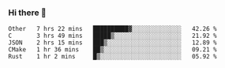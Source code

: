 ### Hi there 👋

<!--
**WShiBin/WShiBin** is a ✨ _special_ ✨ repository because its `README.md` (this file) appears on your GitHub profile.

Here are some ideas to get you started:

- 🔭 I’m currently working on ...
- 🌱 I’m currently learning ...
- 👯 I’m looking to collaborate on ...
- 🤔 I’m looking for help with ...
- 💬 Ask me about ...
- 📫 How to reach me: ...
- 😄 Pronouns: ...
- ⚡ Fun fact: ...
-->

<!--START_SECTION:waka-->
```text
Other   7 hrs 22 mins   ██████████▓░░░░░░░░░░░░░░   42.26 % 
C       3 hrs 49 mins   █████▒░░░░░░░░░░░░░░░░░░░   21.92 % 
JSON    2 hrs 15 mins   ███▒░░░░░░░░░░░░░░░░░░░░░   12.89 % 
CMake   1 hr 36 mins    ██▒░░░░░░░░░░░░░░░░░░░░░░   09.21 % 
Rust    1 hr 2 mins     █▒░░░░░░░░░░░░░░░░░░░░░░░   05.92 % 
```
<!--END_SECTION:waka-->

